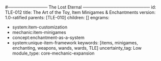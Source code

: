#───────────── The Lost Eternal ──────────────────────
id:        TLE-012
title:     The Art of the Toy, Item Minigames & Enchantments
version:   1.0-ratified
parents:   [TLE-010]
children:  []
engrams:
 - system:item-customization
 - mechanic:item-minigames
 - concept:enchantment-as-a-system
 - system:unique-item-framework
keywords:  [items, minigames, enchanting, weapons, wands, wards, TLE]
uncertainty_tag: Low
module_type: core-mechanic-expansion